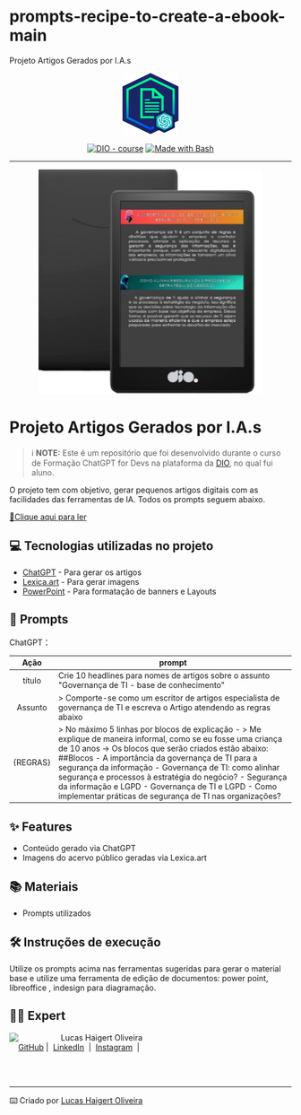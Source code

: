 # prompts-recipe-to-create-a-ebook-main
Projeto Artigos Gerados por I.A.s

<p align="center"> 
    <img src="https://github.com/tilucasoliveira/prompts-for-article-generate-by-ia-main/blob/main/assets/banner.png" width="100" />
</p>


<p align="center">
<a href="https://dio.me/"><img src="https://img.shields.io/badge/DIO-Course-28DA77?logo=youtube" alt="DIO - course"></a>
<a href="https://www.gnu.org/software/bash/" title="Go to Bash homepage"><img src="https://img.shields.io/badge/Prompt-Project-blue?logo=gnu-bash&amp;logoColor=white" alt="Made with Bash"></a></p>

-------


<p align="center">
<img src="https://github.com/tilucasoliveira/prompts-for-article-generate-by-ia-main/blob/main/assets/preview.png" width="400" />
</p>

# Projeto Artigos Gerados por I.A.s


 > ℹ️ **NOTE:** Este é um repositório que foi desenvolvido durante o curso de Formação ChatGPT for Devs na plataforma da [DIO](https://dio.me), no qual fui aluno.

O projeto tem com objetivo, gerar pequenos artigos digitais com as facilidades das ferramentas de IA. Todos os prompts seguem abaixo.

<a href="https://github.com/tilucasoliveira/prompts-for-article-generate-by-ia-main/blob/main/assets/article-generate-by-ia.pdf" title="View PDF now"> 📕Clique aqui para ler</a>

## 💻 Tecnologias utilizadas no projeto

- [ChatGPT](https://chat.openai.com/) - Para gerar os artigos
- [Lexica.art](https://lexica.art/) - Para gerar imagens
- [PowerPoint](https://www.microsoft.com/en/microsoft-365/powerpoint) -  Para formatação de banners e Layouts 

## 🧠 Prompts


ChatGPT：

|   Ação   | prompt                                                                                                                                                                                                                                                                         |
| :------: | ------------------------------------------------------------------------------------------------------------------------------------------------------------------------------------------------------------------------------------------------------------------------------ |
|  título  | Crie 10 headlines para nomes de artigos sobre o assunto  "Governança de TI - base de conhecimento"                                                    |
| Assunto | > Comporte-se como um escritor de artigos especialista de governança de TI  e escreva o Artigo atendendo as regras abaixo
| {REGRAS} | > No máximo 5 linhas por blocos de explicação - > Me explique de maneira informal, como se eu fosse uma criança de 10 anos -> Os blocos que serão criados estão abaixo: ##Blocos - A importância da governança de TI para a segurança da informação - Governança de TI: como alinhar segurança e processos à estratégia do negócio? - Segurança da informação e LGPD - Governança de TI e LGPD - Como implementar práticas de segurança de TI nas organizações?                                                |



## ✨ Features

- Conteúdo gerado via ChatGPT
- Imagens do acervo público geradas via Lexica.art

## 📚 Materiais

- Prompts utilizados

## 🛠️ Instruções de execução

Utilize os prompts acima nas ferramentas sugeridas para gerar o material base e utilize uma ferramenta de edição de documentos: power point, libreoffice , indesign para diagramação.

## 👨‍💻 Expert

<p>
    <img align=left margin=10 width=80 src="https://avatars.githubusercontent.com/u/8718560?v=4"/>
    <p>&nbsp&nbsp&nbspLucas Haigert Oliveira<br>
    &nbsp&nbsp&nbsp
    <a href="https://github.com/tilucasoliveira/">
    GitHub</a>&nbsp;|&nbsp;
    <a href="https://br.linkedin.com/in/lucas-haigert-oliveira">LinkedIn</a>
&nbsp;|&nbsp;
    <a href="https://www.instagram.com/lucknup/">
    Instagram</a>
&nbsp;|&nbsp;</p>
</p>
<br/><br/>
<p>

---

⌨️ Criado por [Lucas Haigert Oliveira](https://github.com/tilucasoliveira/)
